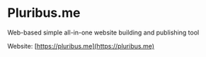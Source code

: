 # Pluribus.me

Web-based simple all-in-one website building and publishing tool

Website: [https://pluribus.me](https://pluribus.me)
